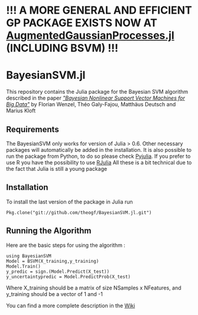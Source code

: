 # !!! A MORE GENERAL AND EFFICIENT GP PACKAGE EXISTS NOW AT [AugmentedGaussianProcesses.jl](https://github.com/theogf/AugmentedGaussianProcesses.jl) (INCLUDING BSVM) !!!

# BayesianSVM.jl
This repository contains the Julia package for the Bayesian SVM algorithm described in the paper [_"Bayesian Nonlinear Support Vector Machines for Big Data"_](https://arxiv.org/abs/1707.05532) by Florian Wenzel, Théo Galy-Fajou, Matthäus Deutsch and Marius Kloft

## Requirements
The BayesianSVM only works for version of Julia > 0.6.
Other necessary packages will automatically be added in the installation.
It is also possible to run the package from Python, to do so please check [Pyjulia](https://github.com/JuliaPy/pyjulia).
If you prefer to use R you have the possibility to use [RJulia](https://github.com/armgong/RJulia)
All these is a bit technical due to the fact that Julia is still a young package

## Installation
To install the last version of the package in Julia run
```
Pkg.clone("git://github.com/theogf/BayesianSVM.jl.git")
```

## Running the Algorithm
Here are the basic steps for using the algorithm :
```
using BayesianSVM
Model = BSVM(X_training,y_training)
Model.Train()
y_predic = sign.(Model.Predict(X_test))
y_uncertaintypredic = Model.PredictProb(X_test)
```
Where X_training should be a matrix of size NSamples x NFeatures, and y_training should be a vector of 1 and -1

You can find a more complete description in the [Wiki](https://github.com/theogf/BayesianSVM.jl/wiki/Bayesian-Support-Vector-Machine-Documentation#welcome-to-the-bayesiansvmjl-wiki)
